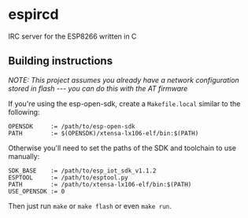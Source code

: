 # espircd
IRC server for the ESP8266 written in C

## Building instructions

*NOTE: This project assumes you already have a network configuration stored in flash --- you can do this with the AT firmware*

If you're using the esp-open-sdk, create a `Makefile.local` similar to the following:

    OPENSDK     := /path/to/esp-open-sdk
    PATH        := $(OPENSDK)/xtensa-lx106-elf/bin:$(PATH)

Otherwise you'll need to set the paths of the SDK and toolchain to use manually:

    SDK_BASE    := /path/to/esp_iot_sdk_v1.1.2
    ESPTOOL     := /path/to/esptool.py
    PATH        := /path/to/xtensa-lx106-elf/bin:$(PATH)
    USE_OPENSDK := 0

Then just run `make` or `make flash` or even `make run`.
